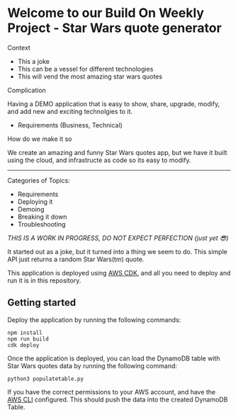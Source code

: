 # Welcome to our Build On Weekly Project - Star Wars quote generator

Context

- This a joke
- This can be a vessel for different technologies
- This will vend the most amazing star wars quotes

Complication

Having a DEMO application that is easy to show, share, upgrade, modify, and add new and exciting technolgies to it.
- Requirements (Business, Technical)

How do we make it so

We create an amazing and funny Star Wars quotes app, but we have it built using the cloud, and infrastructe as code so its easy to modify.

--- 

Categories of Topics:
- Requirements
- Deploying it
- Demoing
- Breaking it down
- Troubleshooting

*THIS IS A WORK IN PROGRESS, DO NOT EXPECT PERFECTION (just yet 😎)*

It started out as a joke, but it turned into a thing we seem to do. This simple API just returns a random Star Wars(tm) quote.

This application is deployed using [AWS CDK](https://aws.amazon.com/cdk/), and all you need to deploy and run it is in this repository.

## Getting started

Deploy the application by running the following commands:
```
npm install
npm run build
cdk deploy
```

Once the application is deployed, you can load the DynamoDB table with Star Wars quotes data by running the following command:
```
python3 populatetable.py
```

If you have the correct permissions to your AWS account, and have the [AWS CLI](https://aws.amazon.com/cli/) configured. This should push the data into the created DynamoDB Table.
